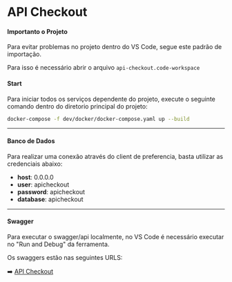 # API Checkout

#### Importanto o Projeto

Para evitar problemas no projeto dentro do VS Code, segue este padrão de importação.

Para isso é necessário abrir o arquivo `api-checkout.code-workspace`

#### Start
Para iniciar todos os serviços dependente do projeto, execute o seguinte comando dentro do diretorio principal do projeto:

```sh
docker-compose -f dev/docker/docker-compose.yaml up --build
```

---

#### Banco de Dados
Para realizar uma conexão através do client de preferencia, basta utilizar as credenciais abaixo:

- **host**: 0.0.0.0
- **user**: apicheckout
- **password**: apicheckout
- **database**: apicheckout

---  

#### Swagger 

Para executar o swagger/api localmente, no VS Code é necessário executar no "Run and Debug" da ferramenta.

Os swaggers estão nas seguintes URLS: 

➡️ [API Checkout](http://localhost:9000/docs/swagger/index.html#/)
